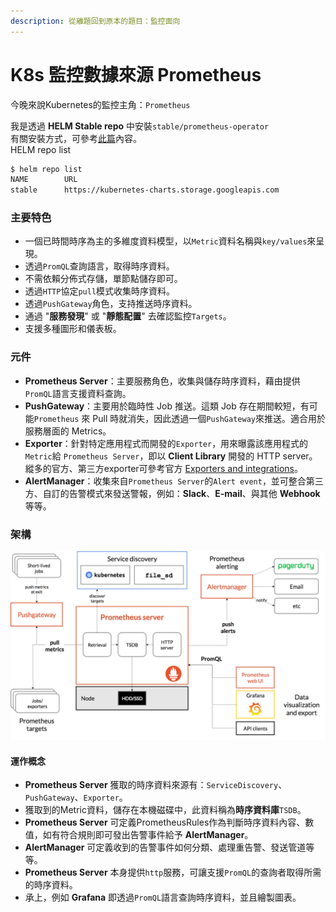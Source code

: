 ```yaml
---
description: 從離題回到原本的題目：監控面向
---
```


# K8s 監控數據來源 Prometheus

今晚來說Kubernetes的監控主角：`Prometheus`

我是透過 **HELM Stable repo** 中安裝`stable/prometheus-operator`  
有關安裝方式，可參考[此篇](https://app.gitbook.com/@fufu/s/kk8s/~/drafts/-LpxQCUINCwdIigxPmJi/primary/task-memory/10.troubleshooting-prometheus#shi-yong-helm-an-zhuang-geng-xin-prometheus)內容。  
HELM repo list

```bash
$ helm repo list
NAME    	URL
stable  	https://kubernetes-charts.storage.googleapis.com
```

### 主要特色

* 一個已時間時序為主的多維度資料模型，以`Metric`資料名稱與`key/values`來呈現。
* 透過`PromQL`查詢語言，取得時序資料。
* 不需依賴分佈式存儲，單節點儲存即可。
* 透過`HTTP`協定`pull`模式收集時序資料。
* 透過`PushGateway`角色，支持推送時序資料。
* 通過 "**服務發現**" 或 "**靜態配置**" 去確認監控`Targets`。
* 支援多種圖形和儀表板。

### 元件

* **Prometheus Server**：主要服務角色，收集與儲存時序資料，藉由提供`PromQL`語言支援資料查詢。
* **PushGateway**：主要用於臨時性 Job 推送。這類 Job 存在期間較短，有可能`Prometheus` 來 Pull 時就消失，因此透過一個`PushGateway`來推送。適合用於服務層面的 Metrics。
* **Exporter**：針對特定應用程式而開發的`Exporter`，用來曝露該應用程式的`Metric`給 `Prometheus Server`，即以 **Client Library** 開發的 HTTP server。縱多的官方、第三方exporter可參考官方 [Exporters and integrations](https://prometheus.io/docs/instrumenting/exporters/)。
* **AlertManager**：收集來自`Prometheus Server`的`Alert event`，並可整合第三方、自訂的告警模式來發送警報，例如：**Slack**、**E-mail**、與其他 **Webhook** 等等。

### 架構

![](../.gitbook/assets/image%20%281%29.png)

#### 運作概念

* **Prometheus Server** 獲取的時序資料來源有：`ServiceDiscovery`、`PushGateway`、`Exporter`。
* 獲取到的Metric資料，儲存在本機磁碟中，此資料稱為**時序資料庫**`TSDB`。
* **Prometheus Server** 可定義PrometheusRules作為判斷時序資料內容、數值，如有符合規則即可發出告警事件給予 **AlertManager**。
* **AlertManager** 可定義收到的告警事件如何分類、處理重告警、發送管道等等。
* **Prometheus Server** 本身提供`http`服務，可讓支援`PromQL`的查詢者取得所需的時序資料。
* 承上，例如 **Grafana** 即透過`PromQL`語言查詢時序資料，並且繪製圖表。



